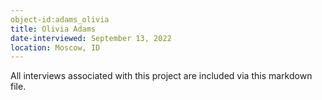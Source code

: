```yaml
---
object-id:adams_olivia
title: Olivia Adams
date-interviewed: September 13, 2022
location: Moscow, ID
---
```

All interviews associated with this project are included via this markdown file. 
